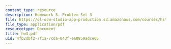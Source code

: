 ```yaml
---
content_type: resource
description: Homework 3. Problem Set 3
file: https://ol-ocw-studio-app-production.s3.amazonaws.com/courses/hst-950j-medical-computing-spring-2003/4fb2dbf27f1a7cda043fea0859adce05_hw3.pdf
file_type: application/pdf
resourcetype: Document
title: hw3.pdf
uid: 4fb2dbf2-7f1a-7cda-043f-ea0859adce05
---
```


